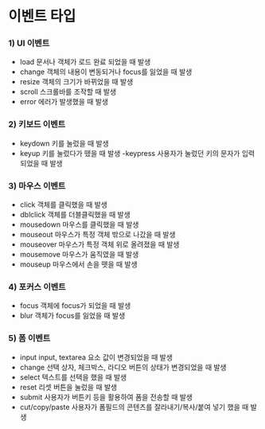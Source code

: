 # 이벤트 타입

### 1) UI 이벤트

- load 문서나 객체가 로드 완료 되었을 때 발생
- change 객체의 내용이 변동되거나 focus를 잃었을 때 발생
- resize 객체의 크기가 바뀌었을 때 발생 
- scroll 스크롤바를 조작할 때 발생 
- error 에러가 발생했을 때 발생 

### 2) 키보드 이벤트 
- keydown 키를 눌렀을 때 발생 
- keyup 키를 눌렀다가 뗐을 때 발생 
-keypress 사용자가 눌렀던 키의 문자가 입력되었을 때 발생 

### 3) 마우스 이벤트 
- click 객체를 클릭했을 때 발생 
- dblclick 객체를 더블클릭했을 때 발생 
- mousedown 마우스를 클릭했을 때 발생 
- mouseout 마우스가 특정 객체 밖으로 나갔을 때 발생 
- mouseover 마우스가 특정 객체 위로 올려졌을 때 발생 
- mousemove 마우스가 움직였을 때 발생 
- mouseup 마우스에서 손을 뗏을 때 발생 

### 4) 포커스 이벤트 
- focus 객체에 focus가 되었을 때 발생 
- blur 객체가 focus를 잃었을 때 발생 

### 5) 폼 이벤트 
- input input, textarea 요소 값이 변경되었을 때 발생 
- change 선택 상자, 체크박스, 라디오 버튼의 상태가 변경되었을 때 발생 
- select 텍스트를 선택을 했을 때 발생 
- reset 리셋 버튼을 눌렀을 때 발생 
- submit 사용자가 버튼키 등을 활용하여 폼을 전송할 때 발생 
- cut/copy/paste 사용자가 폼필드의 콘텐츠를 잘라내기/복사/붙여 넣기 했을 때 발생
